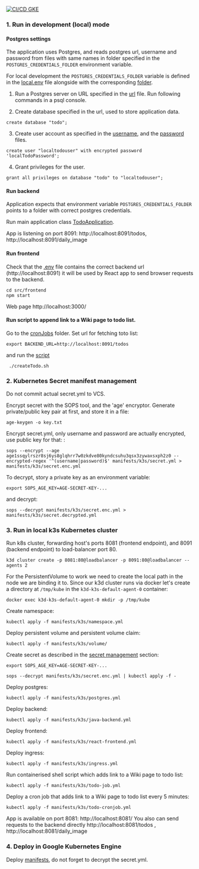 [![CI/CD GKE](https://github.com/MikhailZvagelsky/todo/actions/workflows/google-cloud-pipeline.yml/badge.svg)](https://github.com/MikhailZvagelsky/todo/actions/workflows/google-cloud-pipeline.yml)

### 1. Run in development (local) mode

#### Postgres settings

The application uses Postgres, and reads postgres url, username and password
from files with same names in folder specified in 
the `POSTGRES_CREDENTIALS_FOLDER` environment variable. 

For local development the `POSTGRES_CREDENTIALS_FOLDER` variable
is defined in the [local.env](local/local.env) 
file alongside with the corresponding [folder](local/secrets).

1. Run a Postgres server on URL specified in the [url](local/secrets/url) file.
   Run following commands in a psql console.

2. Create database specified in the url, used to store application data. 
```shell
create database "todo";
```

3. Create user account as specified in the [username](local/secrets/username),
and the [password](local/secrets/password) files.
```shell
create user "localtodouser" with encrypted password 'localTodoPassword';
```

4. Grant privileges for the user.
```shell
grant all privileges on database "todo" to "localtodouser";
```

#### Run backend

Application expects that environment variable `POSTGRES_CREDENTIALS_FOLDER`
points to a folder with correct postgres credentials.

Run main application class [TodoApplication](src/main/java/com/example/todo/TodoApplication.java).

App is listening on port 8091: http://localhost:8091/todos, http://localhost:8091/daily_image

#### Run frontend

Check that the [.env](src/main/frontend/.env) file contains the correct backend url
(http://localhost:8091) it will be used by React app to send browser requests to the backend.

```shell
cd src/frontend
npm start
```

Web page http://localhost:3000/

#### Run script to append link to a Wiki page to todo list.

Go to the [cronJobs](src/main/cronJobs) folder.
Set url for fetching toto list:
```shell
export BACKEND_URL=http://localhost:8091/todos
```
and run the [script](src/main/cronJobs/dailyTodo/createTodo.sh)
```shell
 ./createTodo.sh
```

### 2. Kubernetes Secret manifest management

Do not commit actual secret.yml to VCS.

Encrypt secret with the SOPS tool, and the 'age' encryptor.
Generate private/public key pair at first, and store it in a file:
```shell
age-keygen -o key.txt
```
Encrypt secret.yml, only username and password are actually encrypted,
use public key for that:
:
```shell
sops --encrypt --age age1ssqylrszr8sj6ys8glqhrr7w0zkdve80kyndcsuhu3qsx3zywaxsxph2z0 --encrypted-regex '^(username|password)$' manifests/k3s/secret.yml > manifests/k3s/secret.enc.yml
```

To decrypt, story a private key as an environment variable:
```shell
export SOPS_AGE_KEY=AGE-SECRET-KEY-...
```
and decrypt:
```shell
sops --decrypt manifests/k3s/secret.enc.yml > manifests/k3s/secret.decrypted.yml
```

### 3. Run in local k3s Kubernetes cluster

Run k8s cluster, forwarding host's ports 8081 (frontend endpoint), and 8091 (backend endpoint) to load-balancer port 80.

```shell
k3d cluster create -p 8081:80@loadbalancer -p 8091:80@loadbalancer --agents 2
```

For the PersistentVolume to work we need to create the local path in the node we are binding it to.
Since our k3d cluster runs via docker let's create a directory at
`/tmp/kube`
in the `k3d-k3s-default-agent-0` container:

```shell
docker exec k3d-k3s-default-agent-0 mkdir -p /tmp/kube
````

Create namespace:
```shell
kubectl apply -f manifests/k3s/namespace.yml
```

Deploy persistent volume and persistent volume claim:

```shell
kubectl apply -f manifests/k3s/volume/
```

Create secret as described in the [secret management](#2-kubernetes-secret-manifest-management) section:
```shell
export SOPS_AGE_KEY=AGE-SECRET-KEY-...
```
```shell
sops --decrypt manifests/k3s/secret.enc.yml | kubectl apply -f -
```

Deploy postgres:
```shell
kubectl apply -f manifests/k3s/postgres.yml

```

Deploy backend:

```shell
kubectl apply -f manifests/k3s/java-backend.yml
```

Deploy frontend:
```shell
kubectl apply -f manifests/k3s/react-frontend.yml
```

Deploy ingress:
```shell
kubectl apply -f manifests/k3s/ingress.yml
```

Run containerised shell script which adds link to a Wiki page to todo list:
```shell
kubectl apply -f manifests/k3s/todo-job.yml
```

Deploy a cron job that adds link to a Wiki page to todo list every 5 minutes:
```shell
kubectl apply -f manifests/k3s/todo-cronjob.yml
```

App is available on port 8081: http://localhost:8081/
You also can send requests to the backend directly http://localhost:8081/todos , http://localhost:8081/daily_image

### 4. Deploy in Google Kubernetes Engine

Deploy [manifests](manifests/GKE), do not forget to decrypt the secret.yml.